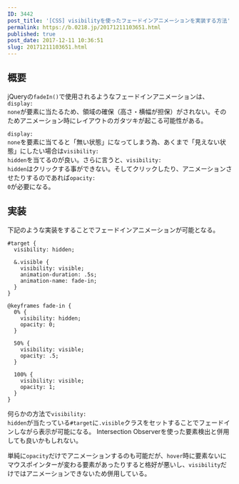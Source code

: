 ```yaml
---
ID: 3442
post_title: '[CSS] visibilityを使ったフェードインアニメーションを実装する方法'
permalink: https://b.0218.jp/20171211103651.html
published: true
post_date: 2017-12-11 10:36:51
slug: 20171211103651.html
---
```

<h2>概要</h2>

jQueryの<code>fadeIn()</code>で使用されるようなフェードインアニメーションは、<code>display: none</code>が要素に当たるため、領域の確保（高さ・横幅が担保）がされない。そのためアニメーション時にレイアウトのガタツキが起こる可能性がある。

<code>display: none</code>を要素に当てると「無い状態」になってしまう為、あくまで「見えない状態」にしたい場合は<code>visibility: hidden</code>を当てるのが良い。さらに言うと、<code>visibility: hidden</code>はクリックする事ができない。そしてクリックしたり、アニメーションさせたりするのであれば<code>opacity: 0</code>が必要になる。

<!--more-->

<h2>実装</h2>

下記のような実装をすることでフェードインアニメーションが可能となる。

<pre><code class="language-scss">#target {
  visibility: hidden;

  &amp;.visible {
    visibility: visible;
    animation-duration: .5s;
    animation-name: fade-in;
  }
}
</code></pre>

<pre><code class="language-css">@keyframes fade-in {
  0% {
    visibility: hidden;
    opacity: 0;
  }

  50% {
    visibility: visible;
    opacity: .5;
  }

  100% {
    visibility: visible;
    opacity: 1;
  }
}
</code></pre>

何らかの方法で<code>visibility: hidden</code>が当たっている<code>#target</code>に<code>.visible</code>クラスをセットすることでフェードインしながら表示が可能になる。
Intersection Observerを使った要素検出と併用しても良いかもしれない。

単純に<code>opacity</code>だけでアニメーションするのも可能だが、<code>hover</code>時に要素ないにマウスポインターが変わる要素があったりすると格好が悪いし、<code>visibility</code>だけではアニメーションできないため併用している。
